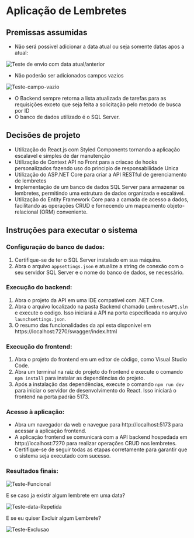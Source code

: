 # Aplicação de Lembretes

## Premissas assumidas
- Não será possivel adicionar a data atual ou seja somente datas apos a atual:

![Teste de envio com data atual/anterior](https://github.com/AbVini/SistemaDeLembretes/assets/114082138/b7d75f82-8ae6-49eb-8964-f461d31df00a)
- Não poderão ser adicionados campos vazios

![Teste-campo-vazio](https://github.com/AbVini/SistemaDeLembretes/assets/114082138/47a4eed7-a062-49e0-9879-ccce8f097574)

- O Backend sempre retorna a lista atualizada de tarefas para as requisições exceto que seja feita a solicitação pelo metodo de busca por ID
- O banco de dados utilizado é o SQL Server.


## Decisões de projeto
- Utilização do React.js com Styled Components tornando a aplicação escalavel e simples de dar manutenção
- Utilização de Context API no Front para a criacao de hooks personalizados fazendo uso do principio de responsabilidade Unica
- Utilização do ASP.NET Core para criar a API RESTful de gerenciamento de lembretes 
- Implementação de um banco de dados SQL Server para armazenar os lembretes, permitindo uma estrutura de dados organizada e escalável.
- Utilização do Entity Framework Core para a camada de acesso a dados, facilitando as operações CRUD e fornecendo um mapeamento objeto-relacional (ORM) conveniente.


## Instruções para executar o sistema

### Configuração do banco de dados:
1. Certifique-se de ter o SQL Server instalado em sua máquina.
2. Abra o arquivo `appsettings.json` e atualize a string de conexão com o seu servidor SQL Server e o nome do banco de dados, se necessário.

### Execução do backend:
1. Abra o projeto da API em uma IDE compatível com .NET Core.
2. Abra o arquivo localizado na pasta Backend chamado `LembretesAPI.sln` e execute  o codigo. Isso iniciará a API na porta especificada no arquivo `launchsettings.json`.
3. O resumo das funcionalidades da api esta disponivel em https://localhost:7270/swagger/index.html


### Execução do frontend:
1. Abra o projeto do frontend em um editor de código, como Visual Studio Code.
2. Abra um terminal na raiz do projeto do frontend e execute o comando `npm install` para instalar as dependências do projeto.
3. Após a instalação das dependências, execute o comando `npm run dev` para iniciar o servidor de desenvolvimento do React. Isso iniciará o frontend na porta padrão 5173.

### Acesso à aplicação:
- Abra um navegador da web e navegue para http://localhost:5173 para acessar a aplicação frontend.
- A aplicação frontend se comunicará com a API backend hospedada em http://localhost:7270 para realizar operações CRUD nos lembretes.
- Certifique-se de seguir todas as etapas corretamente para garantir que o sistema seja executado com sucesso.

### Resultados finais: 

![Teste-Funcional](https://github.com/AbVini/SistemaDeLembretes/assets/114082138/45014d42-b389-40d3-ad14-cc7e15ae734f)

 E se caso ja existir algum lembrete em uma data?
 
![Teste-data-Repetida](https://github.com/AbVini/SistemaDeLembretes/assets/114082138/1a583751-656b-46cc-8656-e337533d23f6)

E se eu quiser Excluir algum Lembrete?

![Teste-Exclusao](https://github.com/AbVini/SistemaDeLembretes/assets/114082138/d8b339c6-2d0a-4ab5-9454-864de04633d4)
